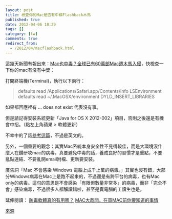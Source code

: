 ```yaml
---
layout: post
title: 檢查你的Mac是否有中標Flashback木馬
published: true
date: 2012-04-06 18:29
tags: []
category: [tw]
comments: true
redirect_from:
  - /2012/04/macflashback.html
---
```



這幾天新聞有報出來：[Mac也中毒？全球已有60萬部Mac遭木馬入侵][1]，快檢查一下你的mac有沒有中獎：

打開終端機(Terminal)，執行以下兩行：

> defaults read /Applications/Safari.app/Contents/Info LSEnvironment
> defaults read ~/.MacOSX/environment DYLD_INSERT_LIBRARIES

如果都回應裡有 ... does not exist 代表沒有事。

但是請記得安裝系統更新「Java for OS X 2012-002」項目，否則之後還是有機會中招。（點左上角蘋果 > 軟體更新）

不幸中的了話[參考這篇][2]，不過是英文的。


另外，一個重要的觀念：其實Mac系統本身安全性不見得較佳，而是大環境沒什麼人在鑽研攻mac的病毒。真要避免中毒的話，養成良好的習慣才是重點，不要亂點連結、不要亂開email附檔、更新要安裝。

廣告詞「Mac 不會感染 Windows 電腦上成千上萬的病毒。」其實也沒有錯，大部分Windows病毒在Mac上是跑不起來的，不過還是有跨平台的病毒，也有Mac only的病毒。這句的意思是不會感染「有限但數量非常多」的病毒，而非「完全不會」感染病毒，不過很多人都解讀錯啦，甚至是賣電腦的工讀生也是。

延伸閱讀：
[防毒軟體真的有用嗎？][3]
[MAC大哉問，在買MAC前你要知道的事情][4]


[來源][5]

[1]: http://blog.cnyes.com/My/dunhill925/Article747349
[2]: http://www.f-secure.com/v-descs/trojan-downloader_osx_flashback_i.shtml
[3]: http://wired.tw/2012/03/30/antivirus/index.html
[4]: http://www.mobile01.com/topicdetail.php?f=481&t=2552389&last=34881001
[5]: https://www.facebook.com/sodas.tsai/posts/383305948366423
